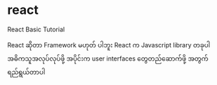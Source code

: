 # react
React Basic Tutorial 

React ဆိုတာ Framework မဟုတ် ပါဘူး 
React က  Javascript library တခုပါ အဓိကသူအလုပ်လုပ်ဖို့ အပိုင်းက user interfaces တွေတည်ဆောက်ဖို့ အတွက် ရည်ရွယ်တာပါ

